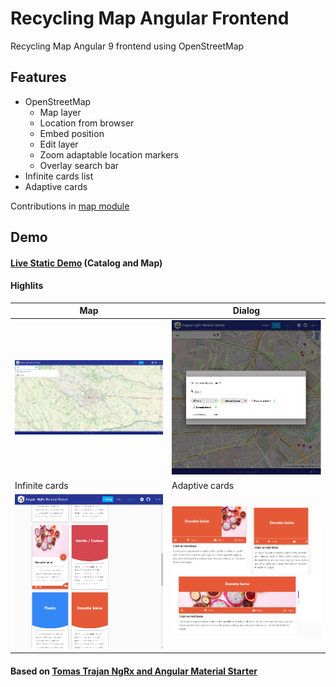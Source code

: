 # Recycling Map Angular Frontend
Recycling Map Angular 9 frontend using OpenStreetMap

## Features
- OpenStreetMap
  - Map layer
  - Location from browser
  - Embed position
  - Edit layer
  - Zoom adaptable location markers
  - Overlay search bar
- Infinite cards list
- Adaptive cards

Contributions in [map module](projects/angular-ngrx-material-starter/src/app/features/map)

## Demo 

#### [Live Static Demo](http://recycle-map.s3-website.eu-central-1.amazonaws.com/v1/index.html) (Catalog and Map)

#### Highlits

Map | Dialog
--- | ---
![map](https://github.com/raducrs/recycle-map-angular-frontend/blob/main/meta-assets/map.png) | ![search-recycle](https://github.com/raducrs/recycle-map-angular-frontend/blob/main/meta-assets/search-recycle.png)
Infinite cards | Adaptive cards
![cards](https://github.com/raducrs/recycle-map-angular-frontend/blob/main/meta-assets/cards.png) | ![cards2](https://github.com/raducrs/recycle-map-angular-frontend/blob/main/meta-assets/cards2.png)

#### Based on [Tomas Trajan NgRx and Angular Material Starter](https://github.com/tomastrajan/angular-ngrx-material-starter)
